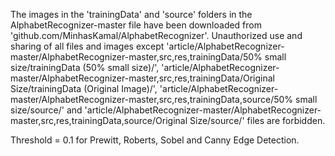 The images in the 'trainingData' and 'source' folders in the AlphabetRecognizer-master file have been downloaded from 'github.com/MinhasKamal/AlphabetRecognizer'. 
Unauthorized use and sharing of all files and images except 'article/AlphabetRecognizer-master/AlphabetRecognizer-master,src,res,trainingData/50% small size/trainingData (50% small size)/',
 'article/AlphabetRecognizer-master/AlphabetRecognizer-master,src,res,trainingData/Original Size/trainingData (Original Image)/',
 'article/AlphabetRecognizer-master/AlphabetRecognizer-master,src,res,trainingData,source/50% small size/source/' 
and 'article/AlphabetRecognizer-master/AlphabetRecognizer-master,src,res,trainingData,source/Original Size/source/' files are forbidden.

Threshold = 0.1 for Prewitt, Roberts, Sobel and Canny Edge Detection.
